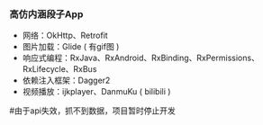 ### 高仿内涵段子App
- 网络：OkHttp、Retrofit
- 图片加载：Glide ( 有gif图 ) 
- 响应式编程：RxJava、RxAndroid、RxBinding、RxPermissions、RxLifecycle、RxBus
- 依赖注入框架：Dagger2
- 视频播放：ijkplayer、DanmuKu ( bilibili )

#由于api失效，抓不到数据，项目暂时停止开发